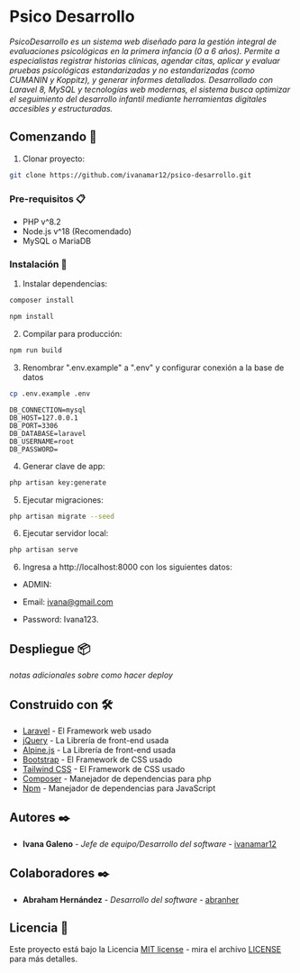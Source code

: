 # Psico Desarrollo

_PsicoDesarrollo es un sistema web diseñado para la gestión integral de evaluaciones psicológicas en la primera infancia (0 a 6 años). Permite a especialistas registrar historias clínicas, agendar citas, aplicar y evaluar pruebas psicológicas estandarizadas y no estandarizadas (como CUMANIN y Koppitz), y generar informes detallados. Desarrollado con Laravel 8, MySQL y tecnologías web modernas, el sistema busca optimizar el seguimiento del desarrollo infantil mediante herramientas digitales accesibles y estructuradas._

## Comenzando 🚀

1. Clonar proyecto:

```bash
git clone https://github.com/ivanamar12/psico-desarrollo.git
```

### Pre-requisitos 📋

- PHP v^8.2
- Node.js v^18 (Recomendado)
- MySQL o MariaDB

### Instalación 🔧

1. Instalar dependencias:

```bash
composer install
```

```bash
npm install
```

2. Compilar para producción:

```bash
npm run build
```

3. Renombrar ".env.example" a ".env" y configurar conexión a la base de datos

```bash
cp .env.example .env
```

```.env
DB_CONNECTION=mysql
DB_HOST=127.0.0.1
DB_PORT=3306
DB_DATABASE=laravel
DB_USERNAME=root
DB_PASSWORD=
```

4. Generar clave de app:

```bash
php artisan key:generate
```

5. Ejecutar migraciones:

```bash
php artisan migrate --seed
```

6. Ejecutar servidor local:

```bash
php artisan serve
```

6. Ingresa a http://localhost:8000 con los siguientes datos:

- ADMIN:

- Email: ivana@gmail.com
- Password: Ivana123. 


## Despliegue 📦

_notas adicionales sobre como hacer deploy_

## Construido con 🛠️

- [Laravel](https://laravel.com/) - El Framework web usado
- [jQuery](https://jquery.com/) - La Librería de front-end usada
- [Alpine.js](https://alpinejs.dev/) - La Librería de front-end usada
- [Bootstrap](https://getbootstrap.com/) - El Framework de CSS usado
- [Tailwind CSS](https://tailwindcss.com/) - El Framework de CSS usado
- [Composer](https://getcomposer.org/) - Manejador de dependencias para php
- [Npm](https://www.npmjs.com/) - Manejador de dependencias para JavaScript

## Autores ✒️

- **Ivana Galeno** - _Jefe de equipo/Desarrollo del software_ - [ivanamar12](https://github.com/ivanamar12)

## Colaboradores ✒️

- **Abraham Hernández** - _Desarrollo del software_ - [abranher](https://github.com/abranher)

## Licencia 📄

Este proyecto está bajo la Licencia [MIT license](https://opensource.org/licenses/MIT) - mira el archivo [LICENSE](LICENSE) para más detalles.
